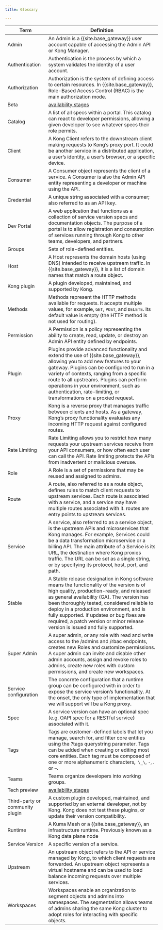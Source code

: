 ```yaml
---
title: Glossary

---
```


| Term      | Definition |
| ----------- | ----------- |
|Admin | An Admin is a {{site.base_gateway}} user account capable of accessing the Admin API or Kong Manager. |
|Authentication| Authentication is the process by which a system validates the identity of a user account. |
|Authorization| Authorization is the system of defining access to certain resources. In {{site.base_gateway}}, Role-Based Access Control (RBAC) is the main authorization mode. |
|Beta| [availability stages](/gateway/latest/availability-stages) |
|Catalog| A list of all specs within a portal. This catalog can react to developer permissions, allowing a given developer to see whatever specs their role permits.|
|Client| A Kong Client refers to the downstream client making requests to Kong’s proxy port. It could be another service in a distributed application, a user’s identity, a user’s browser, or a specific device. |
|Consumer| A Consumer object represents the client of a service. A Consumer is also the Admin API entity representing a developer or machine using the API. |
|Credential| A unique string associated with a consumer; also referred to as an API key.      |
|Dev Portal| A web application that functions as a collection of service version specs and documentation objects. The purpose of a portal is to allow registration and consumption of services running through Kong to other teams, developers, and partners.|
|Groups| Sets of role-defined entities.|
|Host | A Host represents the domain hosts (using DNS) intended to receive upstream traffic. In {{site.base_gateway}}, it is a list of domain names that match a route object. |
| Kong plugin|  A plugin developed, maintained, and supported by Kong.|
|Methods| Methods represent the HTTP methods available for requests. It accepts multiple values, for example, `GET`, `POST`, and `DELETE`. Its default value is empty (the HTTP method is not used for routing). |
|Permission| A Permission is a policy representing the ability to create, read, update, or destroy an Admin API entity defined by endpoints.|
|Plugin| Plugins provide advanced functionality and extend the use of {{site.base_gateway}}, allowing you to add new features to your gateway. Plugins can be configured to run in a variety of contexts, ranging from a specific route to all upstreams. Plugins can perform operations in your environment, such as authentication, rate-limiting, or transformations on a proxied request.|
|Proxy| Kong is a reverse proxy that manages traffic between clients and hosts. As a gateway, Kong’s proxy functionality evaluates any incoming HTTP request against configured routes. |
|Rate Limiting| Rate Limiting allows you to restrict how many requests your upstream services receive from your API consumers, or how often each user can call the API. Rate limiting protects the APIs from inadvertent or malicious overuse.|
|Role |A Role is a set of permissions that may be reused and assigned to admins.|
|Route| A route, also referred to as a route object, defines rules to match client requests to upstream services. Each route is associated with a service, and a service may have multiple routes associated with it. routes are entry points to upstream services.|
|Service| A service, also referred to as a service object, is the upstream APIs and microservices that Kong manages. For example, Services could be a data transformation microservice or a billing API. The main attribute of a Service is its URL, the destination where Kong proxies traffic. The URL can be set as a single string, or by specifying its protocol, host, port, and path.  |
|Stable| A Stable release designation in Kong software means the functionality of the version is of high quality, production-ready, and released as general availability (GA). The version has been thoroughly tested, considered reliable to deploy in a production environment, and is fully supported. If updates or bug fixes are required, a patch version or minor release version is issued and fully supported.|
|Super Admin| A super admin, or any role with read and write access to the /admins and /rbac endpoints, creates new Roles and customize permissions. A super admin can invite and disable other admin accounts, assign and revoke roles to admins, create new roles with custom permissions, and create new workspaces.|
|Service configuration| The concrete configuration that a runtime group can be configured with in order to expose the service version’s functionality. At the onset, the only type of implementation that we will support will be a Kong proxy.|
|Spec| A service version can have an optional spec (e.g. OAPI spec for a RESTful service) associated with it.    |
|Tags| Tags are customer-defined labels that let you manage, search for, and filter core entities using the ?tags querystring parameter. Tags can be added when creating or editing most core entities. Each tag must be composed of one or more alphanumeric characters,` \_\`, `-`, . or `~`. |
|Teams| Teams organize developers into working groups.|
|Tech preview |[availability stages](/gateway/latest/availability-stages) |
|Third-party or community plugin| A custom plugin developed, maintained, and supported by an external developer, not by Kong. Kong does not test these plugins, or update their version compatibility.|
|Runtime| A Kuma Mesh or a {{site.base_gateway}}, an infrastructure runtime. Previously known as a Kong data plane node     |
|Service Version| A specific version of a service.|
|Upstream| An upstream object refers to the API or service managed by Kong, to which client requests are forwarded. An upstream object represents a virtual hostname and can be used to load balance incoming requests over multiple services.|
|Workspaces| Workspaces enable an organization to segment objects and admins into namespaces. The segmentation allows teams of admins sharing the same Kong cluster to adopt roles for interacting with specific objects.|